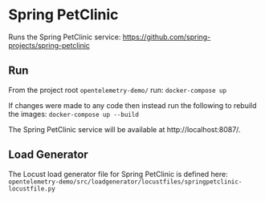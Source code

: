 # Spring PetClinic

Runs the Spring PetClinic service: https://github.com/spring-projects/spring-petclinic

## Run

From the project root `opentelemetry-demo/` run: `docker-compose up`

If changes were made to any code then instead run the following to rebuild the images: `docker-compose up --build`

The Spring PetClinic service will be available at http://localhost:8087/.

## Load Generator

The Locust load generator file for Spring PetClinic is defined here:
`opentelemetry-demo/src/loadgenerator/locustfiles/springpetclinic-locustfile.py`
